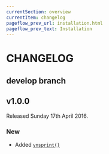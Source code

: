 ```yaml
---
currentSection: overview
currentItem: changelog
pageflow_prev_url: installation.html
pageflow_prev_text: Installation
---
```

# CHANGELOG

## develop branch

## v1.0.0

Released Sunday 17th April 2016.

### New

* Added [`vnsprint()`](string-functions/vnsprintf.html)
